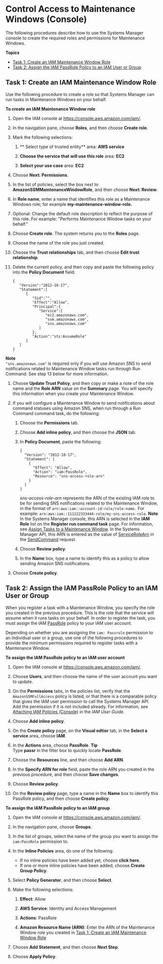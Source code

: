 # Control Access to Maintenance Windows \(Console\)<a name="sysman-maintenance-perm-console"></a>

The following procedures describe how to use the Systems Manager console to create the required roles and permissions for Maintenance Windows\.

**Topics**
+ [Task 1: Create an IAM Maintenance Window Role](#sysman-maintenance-role)
+ [Task 2: Assign the IAM PassRole Policy to an IAM User or Group](#sysman-maintenance-passrole)

## Task 1: Create an IAM Maintenance Window Role<a name="sysman-maintenance-role"></a>

Use the following procedure to create a role so that Systems Manager can run tasks in Maintenance Windows on your behalf\.

**To create an IAM Maintenance Window role**

1. Open the IAM console at [https://console\.aws\.amazon\.com/iam/](https://console.aws.amazon.com/iam/)\.

1. In the navigation pane, choose **Roles**, and then choose **Create role**\.

1. Mark the following selections:

   1. ** Select type of trusted entity** area: **AWS service**

   1. **Choose the service that will use this role** area: **EC2**

   1. **Select your use case** area: **EC2**

1. Choose **Next: Permissions**\.

1. In the list of policies, select the box next to **AmazonSSMMaintenanceWindowRole**, and then choose **Next: Review**\.

1. In **Role name**, enter a name that identifies this role as a Maintenance Windows role; for example **my\-maintenance\-window\-role\.**

1. Optional: Change the default role description to reflect the purpose of this role\. For example: "Performs Maintenance Window tasks on your behalf\." 

1. Choose **Create role**\. The system returns you to the **Roles** page\.

1. Choose the name of the role you just created\.

1. Choose the **Trust relationships** tab, and then choose **Edit trust relationship**\.

1. Delete the current policy, and then copy and paste the following policy into the **Policy Document** field:

   ```
   {
      "Version":"2012-10-17",
      "Statement":[
         {
            "Sid":"",
            "Effect":"Allow",
            "Principal":{
               "Service":[
                  "ec2.amazonaws.com",
                  "ssm.amazonaws.com",
                  "sns.amazonaws.com"
               ]
            },
            "Action":"sts:AssumeRole"
         }
      ]
   }
   ```
**Note**  
`"sns.amazonaws.com"` is required only if you will use Amazon SNS to send notifications related to Maintenance Window tasks run through Run Command\. See step 13 below for more information\.

1. Choose **Update Trust Policy**, and then copy or make a note of the role name and the **Role ARN** value on the **Summary** page\. You will specify this information when you create your Maintenance Window\.

1. If you will configure a Maintenance Window to send notifications about command statuses using Amazon SNS, when run through a Run Command command task, do the following:

   1. Choose the **Permissions** tab\.

   1. Choose **Add inline policy**, and then choose the **JSON** tab\.

   1. In **Policy Document**, paste the following:

      ```
      {
        "Version": "2012-10-17",
        "Statement": [
          {
            "Effect": "Allow",
            "Action": "iam:PassRole",
            "Resource": "sns-access-role-arn"
          }
        ]
      }
      ```

      *sns\-access\-role\-arn* represents the ARN of the existing IAM role to be for sending SNS notifications related to the Maintenance Window, in the format of `arn:aws:iam::account-id:role/role-name.` For example: `arn:aws:iam::111222333444:role/my-sns-access-role`\. 
**Note**  
In the Systems Manager console, this ARN is selected in the **IAM Role** list on the **Register run command task** page\. For information, see [Assign Tasks to a Maintenance Window](sysman-maintenance-assign-tasks.md)\. In the Systems Manager API, this ARN is entered as the value of [ServiceRoleArn](http://docs.aws.amazon.com/systems-manager/latest/APIReference/API_SendCommand.html#EC2-SendCommand-request-ServiceRoleArn) in the [SendCommand](http://docs.aws.amazon.com/systems-manager/latest/APIReference/API_SendCommand.html) request\.

   1. Choose **Review policy**\.

   1. In the **Name** box, type a name to identify this as a policy to allow sending Amazon SNS notifications\.

1. Choose **Create policy**\.

## Task 2: Assign the IAM PassRole Policy to an IAM User or Group<a name="sysman-maintenance-passrole"></a>

When you register a task with a Maintenance Window, you specify the role you created in the previous procedure\. This is the role that the service will assume when it runs tasks on your behalf\. In order to register the task, you must assign the IAM [PassRole](http://docs.aws.amazon.com/IAM/latest/UserGuide/id_roles_use_passrole.html) policy to your IAM user account\. 

Depending on whether you are assigning the `iam: Passrole` permission to an individual user or a group, use one of the following procedures to provide the minimum permissions required to register tasks with a Maintenance Window\.

**To assign the IAM PassRole policy to an IAM user account**

1. Open the IAM console at [https://console\.aws\.amazon\.com/iam/](https://console.aws.amazon.com/iam/)\.

1. Choose **Users**, and then choose the name of the user account you want to update\.

1. On the **Permissions** tabs, in the policies list, verify that the `AmazonSSMFullAccess` policy is listed, or that there is a comparable policy that gives the IAM user permission to call the Systems Manager API\. Add the permission if it is not included already\. For information, see [Attaching IAM Policies \(Console\)](http://docs.aws.amazon.com/IAM/latest/UserGuide/access_policies_manage-attach-detach.html#attach-managed-policy-console) in the *IAM User Guide*\. 

1. Choose **Add inline policy**\.

1. On the **Create policy** page, on the **Visual edtior** tab, in the **Select a service** area, choose **IAM**\.

1. In the **Actions** area, choose **PassRole**\.
**Tip**  
Type **passr** in the filter box to quickly locate **PassRole**\.

1. Choose the **Resources** line, and then choose **Add ARN**\.

1. In the **Specify ARN for role** field, paste the role ARN you created in the previous procedure, and then choose **Save changes**\.

1. Choose **Review policy**\.

1. On the **Review policy** page, type a name in the **Name** box to identify this PassRole policy, and then choose **Create policy**\.

**To assign the IAM PassRole policy to an IAM group**

1. Open the IAM console at [https://console\.aws\.amazon\.com/iam/](https://console.aws.amazon.com/iam/)\.

1. In the navigation pane, choose **Groups**\.

1. In the list of groups, select the name of the group you want to assign the `iam:PassRole` permission to\. 

1. In the **Inline Policies** area, do one of the following:
   + If no inline policies have been added yet, choose **click here**\.
   + If one or more inline policies have been added, choose **Create Group Policy**\.

1. Select **Policy Generator**, and then choose **Select**\.

1. Make the following selections:

   1. **Effect**: Allow

   1. **AWS Service**: Identity and Access Management

   1. **Actions**: PassRole

   1. **Amazon Resource Name \(ARN\)**: Enter the ARN of the Maintenance Window role you created in [Task 1: Create an IAM Maintenance Window Role](#sysman-maintenance-role)

1. Choose **Add Statement**, and then choose **Next Step**\.

1. Choose **Apply Policy**\.